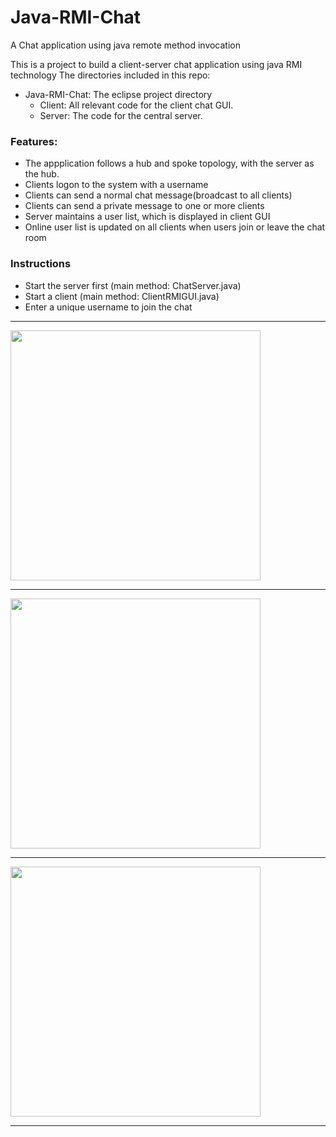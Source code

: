 # Java-RMI-Chat
A Chat application using java remote method invocation

This is a project to build a client-server chat application using java RMI technology
The directories included in this repo:  
* Java-RMI-Chat: The eclipse project directory  
	- Client: All relevant code for the client chat GUI.  
	- Server: The code for the central server.  

### Features:  
- The appplication follows a hub and spoke topology, with the server as the hub.
- Clients logon to the system with a username
- Clients can send a normal chat message(broadcast to all clients)
- Clients can send a private message to one or more clients  
- Server maintains a user list, which is displayed in client GUI
- Online user list is updated on all clients when users join or leave the chat room  

### Instructions
- Start the server first (main method: ChatServer.java)
- Start a client (main method: ClientRMIGUI.java)
- Enter a unique username to join the chat


<hr />
<img src="https://github.com/daraghwalshe/Java-RMI-Chat/blob/master/Images/chat-1.PNG" width="400">
<HR />
<img src="https://github.com/daraghwalshe/Java-RMI-Chat/blob/master/Images/chat-2.PNG" width="400">
<hr />
<img src="https://github.com/daraghwalshe/Java-RMI-Chat/blob/master/Images/chat-3.PNG" width="400">
<HR />
